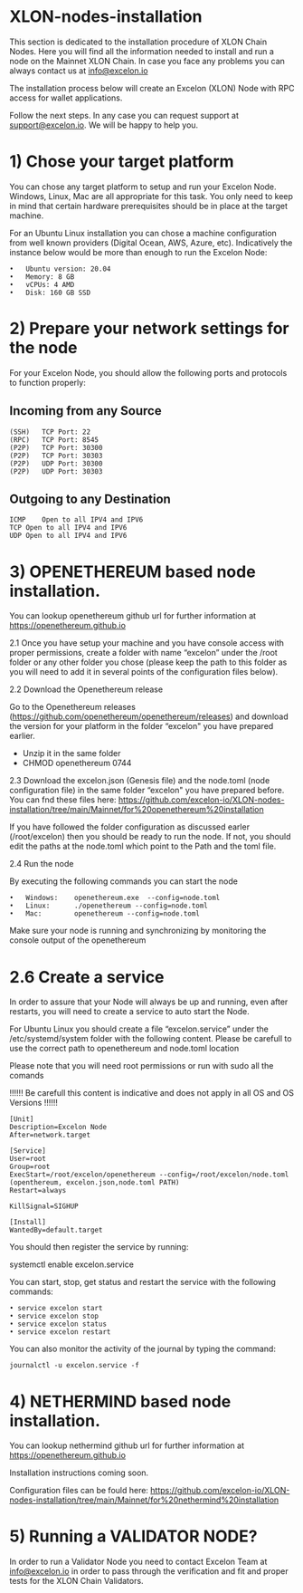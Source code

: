 # XLON-nodes-installation
This section is dedicated to the installation procedure of XLON Chain Nodes. Here you will find all the information needed to install and run a node on the Mainnet XLON Chain. In case you face any problems you can always contact us at info@excelon.io

The installation process below will create an Excelon (XLON) Node with RPC access for wallet applications.


Follow the next steps. In any case you can request support at support@excelon.io. We will be happy to help you.


# 1)	Chose your target platform

You can chose any target platform to setup and run your Excelon Node. Windows, Linux, Mac are all appropriate for this task. You only need to keep in mind that certain hardware prerequisites should be in place at the target machine.

For an Ubuntu Linux installation you can chose a machine configuration from well known providers (Digital Ocean, AWS, Azure, etc). Indicatively the instance below would be more than enough to run the Excelon Node:

    •	Ubuntu version: 20.04
    •	Memory: 8 GB 
    •	vCPUs: 4 AMD 
    •	Disk: 160 GB SSD




# 2)	Prepare your network settings for the node

For your Excelon Node, you should allow the following ports and protocols to function properly:

Incoming from any Source 
------------------------------------------
    (SSH)	TCP	Port: 22 
    (RPC)	TCP	Port: 8545 
    (P2P)	TCP	Port: 30300 
    (P2P)	TCP	Port: 30303
    (P2P)	UDP	Port: 30300
    (P2P)	UDP	Port: 30303

Outgoing to any Destination
------------------------------------------
    ICMP	Open to all IPV4 and IPV6
    TCP	Open to all IPV4 and IPV6
    UDP	Open to all IPV4 and IPV6



# 3)	OPENETHEREUM based node installation.
You can lookup openethereum github url for further information at https://openethereum.github.io 


2.1 Once you have setup your machine and you have console access with proper permissions, create a folder with name “excelon” under the /root folder or any other folder you chose (please keep the path to this folder as you will need to add it in several points of the configuration files below).

2.2 Download the Openethereum release

Go to the Openethereum releases (https://github.com/openethereum/openethereum/releases) and download the version for your platform in the folder “excelon" you have prepared earlier.

- Unzip it in the same folder
- CHMOD openethereum 0744 

2.3 Download the excelon.json (Genesis file) and the node.toml (node configuration file) in the same folder “excelon" you have prepared before. You can fnd these files here: https://github.com/excelon-io/XLON-nodes-installation/tree/main/Mainnet/for%20openethereum%20installation

If you have followed the folder configuration as discussed earler (/root/excelon) then you should be ready to run the node. If not, you should edit the paths at the node.toml which point to the Path and the toml file.



2.4 Run the node

By executing the following commands you can start the node

    •	Windows: 	openethereum.exe  --config=node.toml
    •	Linux:	    ./openethereum --config=node.toml
    •	Mac:	    openethereum --config=node.toml


Make sure your node is running and synchronizing by monitoring the console output of the openethereum



# 2.6	Create a service 

In order to assure that your Node will always be up and running, even after restarts, you will need to create a service to auto start the Node.

For Ubuntu Linux you should create a file “excelon.service” under the /etc/systemd/system folder with the following content. Please be carefull to use the correct path to openethereum and node.toml location 

Please note that you will need root permissions or run with sudo all the comands

!!!!!! Be carefull this content is indicative and does not apply in all OS and OS Versions !!!!!!

    [Unit] 
    Description=Excelon Node 
    After=network.target 

    [Service] 
    User=root 
    Group=root 
    ExecStart=/root/excelon/openethereum --config=/root/excelon/node.toml (openthereum, excelon.json,node.toml PATH) 
    Restart=always 

    KillSignal=SIGHUP 

    [Install] 
    WantedBy=default.target


You should then register the service by running:

systemctl enable excelon.service


You can start, stop, get status and restart the service with the following commands:

    • service excelon start
    • service excelon stop
    • service excelon status
    • service excelon restart


You can also monitor the activity of the journal by typing the command:

    journalctl -u excelon.service -f



# 4)    NETHERMIND based node installation.

You can lookup nethermind github url for further information at https://openethereum.github.io 

Installation instructions coming soon.

Configuration files can be fould here: https://github.com/excelon-io/XLON-nodes-installation/tree/main/Mainnet/for%20nethermind%20installation




# 5)    Running a VALIDATOR NODE?

In order to run a Validator Node you need to contact Excelon Team at info@excelon.io in order to pass through the verification and fit and proper tests for the XLON Chain Validators.
